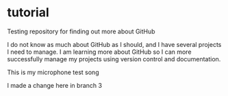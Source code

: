 # tutorial
Testing repository for finding out more about GitHub

I do not know as much about GitHub as I should, and I have several projects I need to manage. I am learning more about GitHub so I can more successfully manage my projects using version control and documentation.

This is my microphone test song

I made a change here in branch 3
